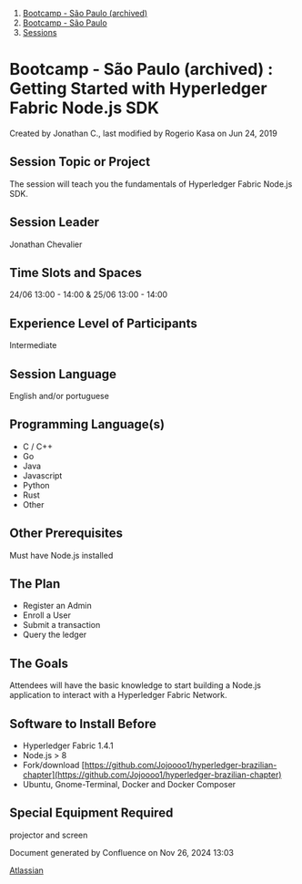 1. [Bootcamp - São Paulo (archived)](index.html)
2. [Bootcamp - São Paulo](18874376.html)
3. [Sessions](Sessions_18874398.html)

# Bootcamp - São Paulo (archived) : Getting Started with Hyperledger Fabric Node.js SDK

Created by Jonathan C., last modified by Rogerio Kasa on Jun 24, 2019

## Session Topic or Project

The session will teach you the fundamentals of Hyperledger Fabric Node.js SDK.

## Session Leader

Jonathan Chevalier

## Time Slots and Spaces

24/06 13:00 - 14:00 &amp; 25/06 13:00 - 14:00

## Experience Level of Participants

Intermediate

## Session Language

English and/or portuguese

## Programming Language(s)

- C / C++
- Go
- Java
- Javascript
- Python
- Rust
- Other

## Other Prerequisites

Must have Node.js installed

## The Plan

- Register an Admin
- Enroll a User
- Submit a transaction
- Query the ledger

## The Goals

Attendees will have the basic knowledge to start building a Node.js application to interact with a Hyperledger Fabric Network.

## Software to Install Before

- Hyperledger Fabric 1.4.1
- Node.js &gt; 8
- Fork/download [https://github.com/Jojoooo1/hyperledger-brazilian-chapter](https://github.com/Jojoooo1/hyperledger-brazilian-chapter)
- Ubuntu, Gnome-Terminal, Docker and Docker Composer

## Special Equipment Required

projector and screen

Document generated by Confluence on Nov 26, 2024 13:03

[Atlassian](http://www.atlassian.com/)
